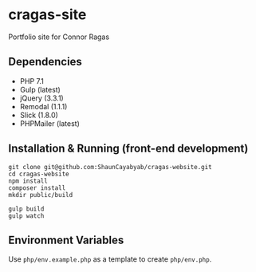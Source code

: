 # cragas-site
Portfolio site for Connor Ragas

## Dependencies

* PHP 7.1
* Gulp (latest)
* jQuery (3.3.1)
* Remodal (1.1.1)
* Slick (1.8.0)
* PHPMailer (latest)

## Installation & Running (front-end development)

```
git clone git@github.com:ShaunCayabyab/cragas-website.git
cd cragas-website
npm install
composer install
mkdir public/build

gulp build
gulp watch
```

## Environment Variables

Use `php/env.example.php` as a template to create `php/env.php`.